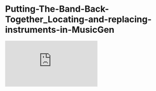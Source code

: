 # Putting-The-Band-Back-Together_Locating-and-replacing-instruments-in-MusicGen

![MusicGen_MI_Poster.pdf](https://github.com/VlegelsJamie/Putting-The-Band-Back-Together_Locating-and-replacing-instruments-in-MusicGen/files/12840529/MusicGen_MI_Poster.pdf)
